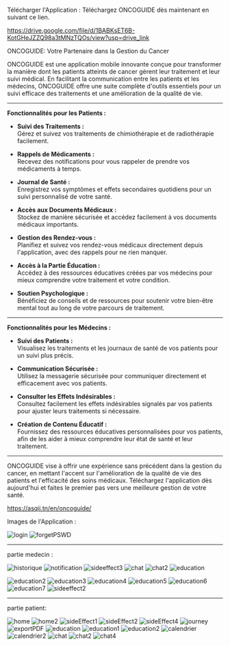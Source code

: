 Télécharger l'Application :
Téléchargez ONCOGUIDE dès maintenant en suivant ce lien.

https://drive.google.com/file/d/1BABKsET6B-KotGHeJZZQ98a3tMNzTQOs/view?usp=drive_link



ONCOGUIDE: Votre Partenaire dans la Gestion du Cancer

ONCOGUIDE est une application mobile innovante conçue pour transformer la manière dont les patients atteints de cancer gèrent leur traitement et leur suivi médical. En facilitant la communication entre les patients et les médecins, ONCOGUIDE offre une suite complète d'outils essentiels pour un suivi efficace des traitements et une amélioration de la qualité de vie.

---
**Fonctionnalités pour les Patients :**

- **Suivi des Traitements :**  
  Gérez et suivez vos traitements de chimiothérapie et de radiothérapie facilement.

- **Rappels de Médicaments :**  
  Recevez des notifications pour vous rappeler de prendre vos médicaments à temps.

- **Journal de Santé :**  
  Enregistrez vos symptômes et effets secondaires quotidiens pour un suivi personnalisé de votre santé.

- **Accès aux Documents Médicaux :**  
  Stockez de manière sécurisée et accédez facilement à vos documents médicaux importants.

- **Gestion des Rendez-vous :**  
  Planifiez et suivez vos rendez-vous médicaux directement depuis l'application, avec des rappels pour ne rien manquer.

- **Accès à la Partie Éducation :**  
  Accédez à des ressources éducatives créées par vos médecins pour mieux comprendre votre traitement et votre condition.

- **Soutien Psychologique :**  
  Bénéficiez de conseils et de ressources pour soutenir votre bien-être mental tout au long de votre parcours de traitement.

---

**Fonctionnalités pour les Médecins :**

- **Suivi des Patients :**  
  Visualisez les traitements et les journaux de santé de vos patients pour un suivi plus précis.

- **Communication Sécurisée :**  
  Utilisez la messagerie sécurisée pour communiquer directement et efficacement avec vos patients.

- **Consulter les Effets Indésirables :**  
  Consultez facilement les effets indésirables signalés par vos patients pour ajuster leurs traitements si nécessaire.

- **Création de Contenu Éducatif :**  
  Fournissez des ressources éducatives personnalisées pour vos patients, afin de les aider à mieux comprendre leur état de santé et leur traitement.

---

ONCOGUIDE vise à offrir une expérience sans précédent dans la gestion du cancer, en mettant l'accent sur l'amélioration de la qualité de vie des patients et l'efficacité des soins médicaux. Téléchargez l'application dès aujourd'hui et faites le premier pas vers une meilleure gestion de votre santé.

https://asqii.tn/en/oncoguide/

Images de l'Application :


![login](https://github.com/user-attachments/assets/632ef130-35e4-4274-91f5-cf1073e03701)
![forgetPSWD](https://github.com/user-attachments/assets/d6bf3d57-5f86-49c2-af17-87c84d6180e7)






--------------------------------------------------------------------


partie medecin : 




![historique](https://github.com/user-attachments/assets/8ae57c9b-5c3f-4eae-bbe9-1b412287ee55)
![notification](https://github.com/user-attachments/assets/5ca4edd5-716d-4fe8-827c-c4d3232959bc)
![sideeffect3](https://github.com/user-attachments/assets/57f42a96-90a8-47bd-bcca-1592a4b2026d)
![chat](https://github.com/user-attachments/assets/37d9dbc8-b9cc-441f-975d-e4f1215635aa)
![chat2](https://github.com/user-attachments/assets/0b24eb60-c2d5-4e52-8b4d-1e0ec4811c10)
![education](https://github.com/user-attachments/assets/c40a06b5-1b89-4f2b-81fa-448529f50029)

![education2](https://github.com/user-attachments/assets/a993c0eb-72e7-4705-978f-7f55a4ee2170)
![education3](https://github.com/user-attachments/assets/fc4bd774-4677-453b-889e-2df11abc7bc0)
![education4](https://github.com/user-attachments/assets/03394b86-1f21-444f-a44e-9e5d66ea726f)
![education5](https://github.com/user-attachments/assets/3dbed0eb-1c9a-4b38-a4b0-c4568b1cec0b)
![education6](https://github.com/user-attachments/assets/9802dc83-29de-48f7-82c1-b6309a551a22)
![education7](https://github.com/user-attachments/assets/3d5fa140-ea50-4ca0-a737-87eddda526dc)
![sideeffect2](https://github.com/user-attachments/assets/3c5be048-78af-4cc0-95b9-a7c3793e6cec)







--------------------------------------------------------------------------------------------------


partie patient:



![home](https://github.com/user-attachments/assets/f697e8c1-d495-4770-85ee-1fdf017627ff)
![home2](https://github.com/user-attachments/assets/88692f72-dcb9-4cdd-aa09-10fa96695580)
![sideEffect1](https://github.com/user-attachments/assets/9eeb5610-b5e2-4fa7-981e-f7fe6cee24a9)
![sideEffect2](https://github.com/user-attachments/assets/1bba3ad9-ef83-4dc8-b616-d31c7c4e1e19)
![sideEffect4](https://github.com/user-attachments/assets/1ab16c98-b92b-4684-ad7d-9b67530bd7b9)
![journey](https://github.com/user-attachments/assets/84181e2c-e72d-44f2-a776-ea8d275eb465)
![exportPDF](https://github.com/user-attachments/assets/f83c7cfd-f021-45e2-bd47-a65e7df61225)
![education](https://github.com/user-attachments/assets/a405d4fd-5973-4b14-a767-c05dce47aa54)
![education1](https://github.com/user-attachments/assets/0cccc53e-88d8-4811-8ab3-99f8b7c3da33)
![education2](https://github.com/user-attachments/assets/bdf1a2b4-4cfe-482c-8cf8-187cd78c8af1)
![calendrier](https://github.com/user-attachments/assets/0b2495d3-816a-4f5a-a9ca-e3cbd993a67b)
![calendrier2](https://github.com/user-attachments/assets/e839fe2c-2761-4a4f-85c0-e880f7f5ead4)
![chat](https://github.com/user-attachments/assets/a3fe756e-51bc-4815-8dec-fa4891ab55a3)
![chat2](https://github.com/user-attachments/assets/d17feeb5-c4dc-4bfd-9a1a-11915ffa4fa9)
![chat4](https://github.com/user-attachments/assets/10f3ac7b-5d9a-4203-a09c-4991fc646b5f)









